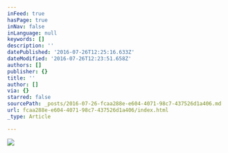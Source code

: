 ```yaml
---
inFeed: true
hasPage: true
inNav: false
inLanguage: null
keywords: []
description: ''
datePublished: '2016-07-26T12:25:16.633Z'
dateModified: '2016-07-26T12:23:51.658Z'
authors: []
publisher: {}
title: ''
author: []
via: {}
starred: false
sourcePath: _posts/2016-07-26-fcaa288e-e604-4071-98c7-437526d1a406.md
url: fcaa288e-e604-4071-98c7-437526d1a406/index.html
_type: Article

---
```

![](https://the-grid-user-content.s3-us-west-2.amazonaws.com/e61a0e5a-81c3-4a83-bafd-9a64e044b072.jpg)